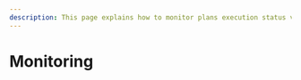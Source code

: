 ```yaml
---
description: This page explains how to monitor plans execution status via MBS API
---
```


# Monitoring

